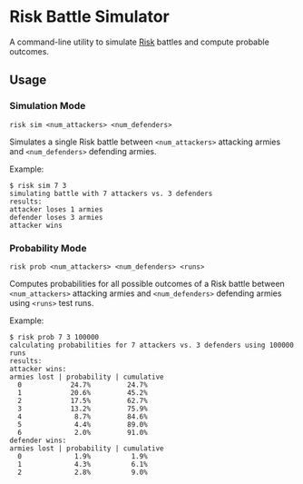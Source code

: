 # Risk Battle Simulator

A command-line utility to simulate
[Risk](https://en.wikipedia.org/wiki/Risk_(game)) battles and compute probable
outcomes.

## Usage

### Simulation Mode

`risk sim <num_attackers> <num_defenders>`

Simulates a single Risk battle between `<num_attackers>` attacking armies and
`<num_defenders>` defending armies.

Example:
```
$ risk sim 7 3
simulating battle with 7 attackers vs. 3 defenders
results:
attacker loses 1 armies
defender loses 3 armies
attacker wins
```

### Probability Mode
`risk prob <num_attackers> <num_defenders> <runs>`

Computes probabilities for all possible outcomes of a Risk battle between
`<num_attackers>` attacking armies and `<num_defenders>` defending armies using
`<runs>` test runs.

Example:
```
$ risk prob 7 3 100000
calculating probabilities for 7 attackers vs. 3 defenders using 100000 runs
results:
attacker wins:
armies lost | probability | cumulative
  0            24.7%         24.7%
  1            20.6%         45.2%
  2            17.5%         62.7%
  3            13.2%         75.9%
  4             8.7%         84.6%
  5             4.4%         89.0%
  6             2.0%         91.0%
defender wins:
armies lost | probability | cumulative
  0             1.9%          1.9%
  1             4.3%          6.1%
  2             2.8%          9.0%
```
